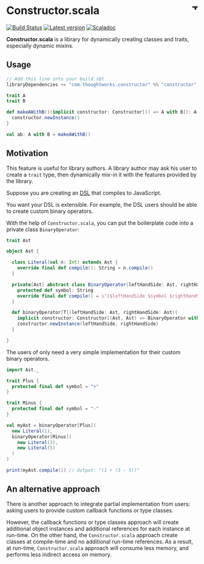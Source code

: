 # Constructor.scala <a href="http://thoughtworks.com/"><img align="right" src="https://www.thoughtworks.com/imgs/tw-logo.png" title="ThoughtWorks" height="15"/></a>

[![Build Status](https://travis-ci.org/ThoughtWorksInc/Constructor.scala.svg?branch=master)](https://travis-ci.org/ThoughtWorksInc/Constructor.scala)
[![Latest version](https://index.scala-lang.org/thoughtworksinc/constructor.scala/constructor/latest.svg)](https://index.scala-lang.org/thoughtworksinc/constructor.scala/constructor)
[![Scaladoc](https://javadoc.io/badge/com.thoughtworks.constructor/constructor_2.12.svg?label=scaladoc)](https://javadoc.io/page/com.thoughtworks.constructor/constructor_2.12/latest/com/thoughtworks/index.html)


**Constructor.scala** is a library for dynamically creating classes and traits, especially dynamic mixins.

## Usage

``` sbt
// Add this line into your build.sbt
libraryDependencies += "com.thoughtworks.constructor" %% "constructor" % "latest.release"
```

``` scala
trait A
trait B

def makeAWithB()(implicit constructor: Constructor[() => A with B]): A with B = {
  constructor.newInstance()
}

val ab: A with B = makeAWithB()
```

## Motivation

This feature is useful for library authors.
A library author may ask his user to create a `trait` type, then dynamically mix-in it with the features provided by the library.

Suppose you are creating an [DSL](https://martinfowler.com/bliki/DomainSpecificLanguage.html) that compiles to JavaScript.

You want your DSL is extensible.
For example, the DSL users should be able to create custom binary operators.

With the help of `Constructor.scala`, you can put the boilerplate code into a private class `BinaryOperator`:

``` scala
trait Ast

object Ast {

  class Literal(val n: Int) extends Ast {
    override final def compile(): String = n.compile()
  }

  private[Ast] abstract class BinaryOperator(leftHandSide: Ast, rightHandSide: Ast) extends Ast {
    protected def symbol: String
    override final def compile() = s"($leftHandSide $symbol $rightHandSide)"
  }

  def binaryOperator[T](leftHandSide: Ast, rightHandSide: Ast)(
    implicit constructor: Constructor[(Ast, Ast) => BinaryOperator with T]): BinaryOperator with T = {
    constructor.newInstance(leftHandSide, rightHandSide)
  }

}
```

The users of only need a very simple implementation for their custom binary operators.

``` scala
import Ast._

trait Plus {
  protected final def symbol = "+"
}

trait Minus {
  protected final def symbol = "-"
}

val myAst = binaryOperator[Plus](
  new Literal(1),
  binaryOperator[Minus](
    new Literal(3),
    new Literal(5)
  )
)

print(myAst.compile()) // Output: "(1 + (3 - 5))"
```

## An alternative approach

There is another approach to integrate partial implementation from users: asking users to provide custom callback functions or type classes.

However, the callback functions or type classes approach will create additional object instances and additional references for each instance at run-time.
On the other hand, the `Constructor.scala` approach create classes at compile-time and no additional run-time references.
As a result, at run-time, `Constructor.scala` approach will consume less memory, and performs less indirect access on memory.
